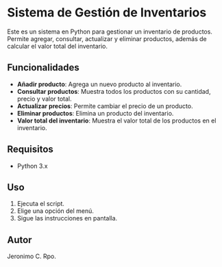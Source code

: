 # Sistema de Gestión de Inventarios

Este es un sistema en Python para gestionar un inventario de productos. Permite agregar, consultar, actualizar y eliminar productos, además de calcular el valor total del inventario.

## Funcionalidades

- **Añadir producto**: Agrega un nuevo producto al inventario.
- **Consultar productos**: Muestra todos los productos con su cantidad, precio y valor total.
- **Actualizar precios**: Permite cambiar el precio de un producto.
- **Eliminar productos**: Elimina un producto del inventario.
- **Valor total del inventario**: Muestra el valor total de los productos en el inventario.

## Requisitos

- Python 3.x

## Uso

1. Ejecuta el script.
2. Elige una opción del menú.
3. Sigue las instrucciones en pantalla.

## Autor
Jeronimo C. Rpo.


